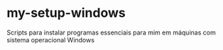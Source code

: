 # my-setup-windows
Scripts para instalar programas essenciais para mim em máquinas com sistema operacional Windows
